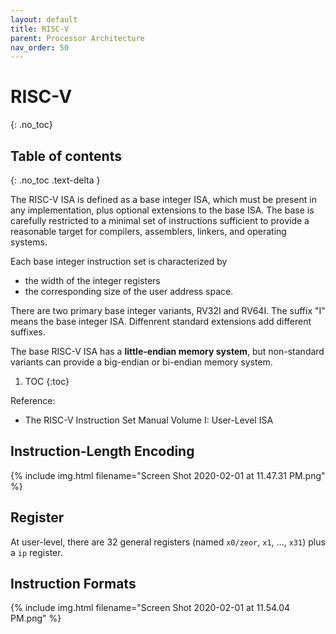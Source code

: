 ```yaml
---
layout: default
title: RISC-V
parent: Processor Architecture
nav_order: 50
---
```


# RISC-V
{: .no_toc}

## Table of contents
{: .no_toc .text-delta }

The RISC-V ISA is defined as a base integer ISA, which must be present in any implementation, plus optional extensions to the base ISA. The base is carefully restricted to a minimal set of instructions sufficient to provide a reasonable target for compilers, assemblers, linkers, and operating systems.

Each base integer instruction set is characterized by 

- the width of the integer registers
- the corresponding size of the user address space.

There are two primary base integer variants, RV32I and RV64I. The suffix "I" means the base integer ISA. Diffenrent standard extensions add different suffixes.

The base RISC-V ISA has a **little-endian memory system**, but non-standard variants can provide a big-endian or bi-endian memory system.

1. TOC
{:toc}

Reference:

- The RISC-V Instruction Set Manual Volume I: User-Level ISA

## Instruction-Length Encoding

{% include img.html filename="Screen Shot 2020-02-01 at 11.47.31 PM.png" %}

## Register

At user-level, there are 32 general registers (named `x0/zeor`, `x1`, ..., `x31`) plus a `ip` register.

## Instruction Formats

{% include img.html filename="Screen Shot 2020-02-01 at 11.54.04 PM.png" %}
